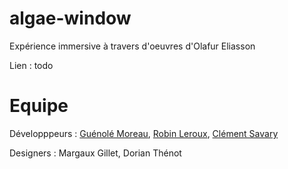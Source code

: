 # algae-window

Expérience immersive à travers d'oeuvres d'Olafur Eliasson

Lien : todo

# Equipe
Développpeurs : [Guénolé Moreau](https://github.com/gueno-m), [Robin Leroux](https://github.com/robinlrx), [Clément Savary](https://github.com/clementsavary)

Designers : Margaux Gillet, Dorian Thénot
